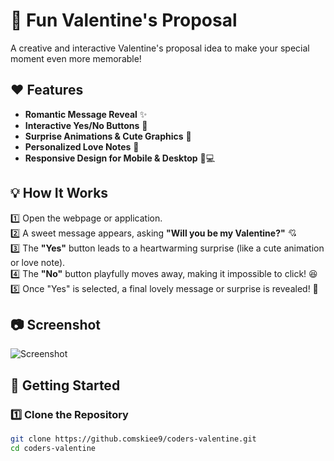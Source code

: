 # 💌 Fun Valentine's Proposal  

A creative and interactive Valentine's proposal idea to make your special moment even more memorable!  

## ❤️ Features  

- **Romantic Message Reveal** ✨  
- **Interactive Yes/No Buttons** 💖  
- **Surprise Animations & Cute Graphics** 🎨  
- **Personalized Love Notes** 💌  
- **Responsive Design for Mobile & Desktop** 📱💻  

## 💡 How It Works  

1️⃣ Open the webpage or application.  
2️⃣ A sweet message appears, asking **"Will you be my Valentine?"** 💘  
3️⃣ The **"Yes"** button leads to a heartwarming surprise (like a cute animation or love note).  
4️⃣ The **"No"** button playfully moves away, making it impossible to click! 😆  
5️⃣ Once "Yes" is selected, a final lovely message or surprise is revealed! 🎉  

## 📷 Screenshot  

![Screenshot](screenshot.png)  

## 🚀 Getting Started  

### 1️⃣ Clone the Repository  
```bash
git clone https://github.comskiee9/coders-valentine.git  
cd coders-valentine
